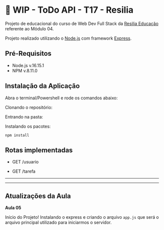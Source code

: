 # :construction: WIP - ToDo API - T17 - Resilia

Projeto de educacional do curso de Web Dev Full Stack da [Resilia Educação](https://www.resilia.com.br/) referente ao Módulo 04.

Projeto realizado utilizando o [Node.js](https://nodejs.org/en/) com framework [Express](https://expressjs.com/).

## Pré-Requisitos

* Node.js  v.16.15.1
* NPM v.8.11.0

## Instalação da Aplicação

Abra o terminal/Powershell e rode os comandos abaixo:

Clonando o repositório:

Entrando na pasta:


Instalando os pacotes:
```
npm install
```

## Rotas implementadas

 * GET /usuario 

 * GET /tarefa 

---
---

## Atualizações da Aula

__Aula 05__

Início do Projeto! Instalando o express e criando o arquivo `app.js` que será o arquivo principal utilizado para iniciarmos o servidor.
